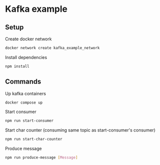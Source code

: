 # Kafka example

## Setup

Create docker network

```bash
docker network create kafka_example_network
```

Install dependencies

```bash
npm install
```

## Commands

Up kafka containers

```bash
docker compose up
```

Start consumer

```bash
npm run start-consumer
```

Start char counter (consuming same topic as start-consumer's consumer)

```bash
npm run start-char-counter
```

Produce message

```bash
npm run produce-message [Message]
```
